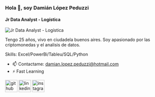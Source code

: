 ### Hola 👋, soy Damián López Peduzzi
#### Jr Data Analyst - Logística
![Jr Data Analyst - Logística](https://document-export.canva.com/TaAwE/DAFijmTaAwE/17/thumbnail/0001.png?X-Amz-Algorithm=AWS4-HMAC-SHA256&X-Amz-Credential=AKIAQYCGKMUHWDTJW6UD%2F20230605%2Fus-east-1%2Fs3%2Faws4_request&X-Amz-Date=20230605T195400Z&X-Amz-Expires=19738&X-Amz-Signature=5c3b7629fe14b9eb508936e88b358b9aa956b374e1ae40b782f8a273af5ea69d&X-Amz-SignedHeaders=host&response-expires=Tue%2C%2006%20Jun%202023%2001%3A22%3A58%20GMT)

Tengo 25 años, vivo en ciudadela buenos aires. Soy apasionado por las criptomonedas y el analisis de datos.

Skills: Excel/PowerBi/Tableu/SQL/Python

- 📫 Contactame: damian.lopez.peduzzi@hotmail.com 
- ⚡ Fast Learning 


[<img src='https://cdn.jsdelivr.net/npm/simple-icons@3.0.1/icons/github.svg' alt='github' height='40'>](https://github.com/https://github.com/pridegold)  [<img src='https://cdn.jsdelivr.net/npm/simple-icons@3.0.1/icons/linkedin.svg' alt='linkedin' height='40'>](https://www.linkedin.com/in/https://www.linkedin.com/in/dami%C3%A1n-ariel-l%C3%B3pez-peduzzi-47b2b015b//)  [<img src='https://cdn.jsdelivr.net/npm/simple-icons@3.0.1/icons/instagram.svg' alt='instagram' height='40'>](https://www.instagram.com/damiaanlopezp/)  
